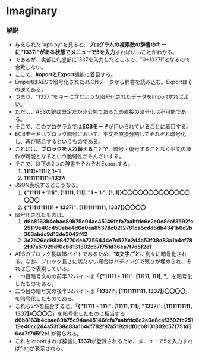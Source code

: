 # Imaginary
### 解説
- 与えられた"app.py"を見ると、**プログラムの複素数の辞書のキーに"1337i"がある状態でメニューで5を入力**すればいいことがわかる。
- であるが、実部に0,虚部に1337を入力したところで、"0+1337i"となるので合致しない。
- ここで、**ImportとExport**機能に着目する。
- EmportはAESで暗号化されたJSONデータから辞書を読み込む。Exportはその逆である。
- つまり、"1337i"をキーに含むような暗号化されたデータをImportすればよい。
- ただし、AESの鍵は既定だが非公開であるため直接の暗号化は不可能である。
- そこで、このプログラムでは**ECBモード**が用いられていることに着目する。
- ECBモードはブロック暗号において、平文を直接分割してそれぞれ暗号化し、再び結合するというものである。
- これには、**ブロックを入れ替える**ことで、暗号・復号することなく平文の操作が可能となるという脆弱性がそんざいする。
- そこで、以下の2つの辞書をそれぞれExportする。
    1. **11111+111iと1+1i**
    2. **11111111111+1337i**
- JSON表現するとこうなる。
    1. **{"11111 + 111i": \[11111, 111\], "1 + 1i": \[1, 1\]}〇〇〇〇〇〇〇〇〇〇〇〇〇〇〇〇**
    2. **{"11111111111 + 1337i": \[11111111111, 1337\]}〇〇〇〇**
- 暗号化されたものは、
    1. **d6b8163b4cbae89b75c94ae45146fcfa7aabfdc6c2e0e8caf3592fc25119e40c450ebe4d6d0ea85378c0212781ca5cdd8db4341b6d2b363abdc9d13de3042f42**
    2. **3c2b26cd98a6d770deb7356444e7c525c2d4a53f38d83a1b4cf782f97a51929df0cb8131302c57f751d36ea7f7d5f2e1**
- AESのブロック長は16バイトであるため、**16文字ごと**に別々に暗号化される。なお、ブロック長さに満たない場合はパディングで残りが埋められ、それは〇で表現している。
- 一つ目暗号文のの前半32バイトは「**{"11111 + 111i": \[11111, 111\], "**」を暗号化したものである。
- 二つ目の暗号文の後半32バイトは「**1337i": \[11111111111, 1337\]}〇〇〇〇**」を暗号化したものである。
- これら2つを結合すると、「**{"11111 + 111i": \[11111, 111\], "1337i": \[11111111111, 1337\]}〇〇〇〇**」を暗号化したものに相当する 
  **d6b8163b4cbae89b75c94ae45146fcfa7aabfdc6c2e0e8caf3592fc25119e40cc2d4a53f38d83a1b4cf782f97a51929df0cb8131302c57f751d36ea7f7d5f2e1**
  が得られる。
- これをImportすれば辞書に**1337i**が登録されるため、メニューで5を入力すればflagが表示される。

